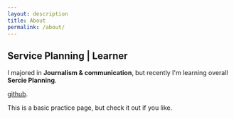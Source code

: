 ```yaml
---
layout: description
title: About
permalink: /about/
---
```


## Service Planning | Learner

I majored in **Journalism & communication**, but recently I'm learning overall **Sercie Planning**.

[github](https://github.com/oetheera).

This is a basic practice page, but check it out if you like.
